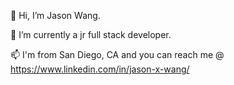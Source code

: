👋 Hi, I’m Jason Wang.

🌱 I’m currently a jr full stack developer.

📫 I'm from San Diego, CA and you can reach me @ https://www.linkedin.com/in/jason-x-wang/

<!---
hawk198723/hawk198723 is a ✨ special ✨ repository because its `README.md` (this file) appears on your GitHub profile.
You can click the Preview link to take a look at your changes.
--->
